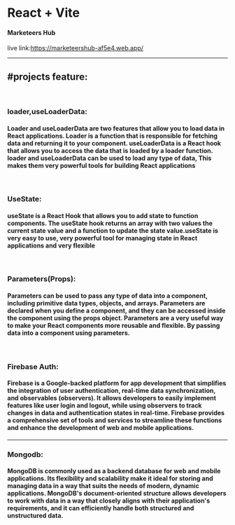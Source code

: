 # React + Vite

<h4>Marketeers Hub</h4>

live link:https://marketeershub-af5e4.web.app/



<hr/>
<h2>#projects feature:</h2><br>
<h3>loader,useLoaderData: </h3><h4>Loader and useLoaderData are two features that allow you to load data in React applications. Loader is a function that is responsible for fetching data and returning it to your component. useLoaderData is a React hook that allows you to access the data that is loaded by a loader function. loader and useLoaderData can be used to load any type of data, This makes them very powerful tools for building React applications</h4><br>

<h3>UseState:</h3><h4>useState is a React Hook that allows you to add state to function components. The useState hook returns an array with two values the current state value and a function to update the state value.useState is very easy to use, very powerful tool for managing state in React applications and very flexible
</h4><br>

<h3>Parameters(Props): </h3><h4>Parameters can be used to pass any type of data into a component, including primitive data types, objects, and arrays. Parameters are declared when you define a component, and they can be accessed inside the component using the props object. Parameters are a very useful way to make your React components more reusable and flexible. By passing data into a component using parameters. </h4><br>

<h3>Firebase Auth: </h3><h4>Firebase is a Google-backed platform for app development that simplifies the integration of user authentication, real-time data synchronization, and observables (observers). It allows developers to easily implement features like user login and logout, while using observers to track changes in data and authentication states in real-time. Firebase provides a comprehensive set of tools and services to streamline these functions and enhance the development of web and mobile applications.</h4><hr>

<h3>Mongodb: </h3><h4>MongoDB is commonly used as a backend database for web and mobile applications. Its flexibility and scalability make it ideal for storing and managing data in a way that suits the needs of modern, dynamic applications. MongoDB's document-oriented structure allows developers to work with data in a way that closely aligns with their application's requirements, and it can efficiently handle both structured and unstructured data.</h4>

